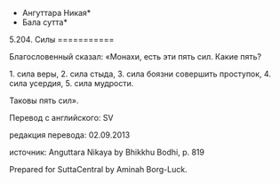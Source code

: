 * Ангуттара Никая*
* Бала сутта*

5\.204\. Силы
\=\=\=\=\=\=\=\=\=\=\=

Благословенный сказал: «Монахи, есть эти пять сил\. Какие пять?

1\. сила веры,
2\. сила стыда,
3\. сила боязни совершить проступок,
4\. сила усердия,
5\. сила мудрости\.

Таковы пять сил»\.

Перевод с английского: SV

редакция перевода: 02\.09\.2013

источник: Anguttara Nikaya by Bhikkhu Bodhi, p\. 819

Prepared for SuttaCentral by Aminah Borg\-Luck\.